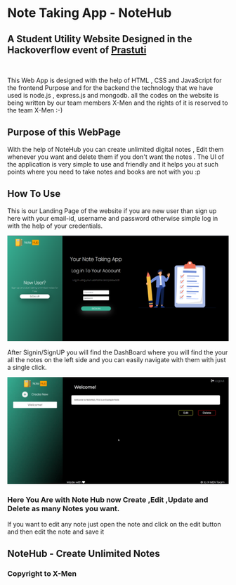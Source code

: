 # Note Taking App - NoteHub

## A Student Utility Website Designed in the Hackoverflow event of [Prastuti](https://www.prastuti.in/)

<br>

<p>This Web App is designed with the help of HTML , CSS and JavaScript for the frontend Purpose and for the backend the technology that we have used is node.js , express.js and mongodb. all the codes on the website is being written by our team members X-Men and the rights of it is reserved to the team X-Men :-) </p>

## Purpose of this WebPage

<p>With the help of NoteHub you can create unlimited digital notes , Edit them whenever you want and delete them if you don't want the notes . The UI of the application is very simple to use and friendly and it helps you at such points where you need to take notes and books are not with you :p </p>

## How To Use

<p> This is our Landing Page of the website if you are new user than sign up here with your email-id, username and password otherwise simple log in with the help of your credentials.</p>

![Landing Page](img/landing.png)

<p>After Signin/SignUP you will find the DashBoard where you will find the your all the notes on the left side and you can easily navigate with them with just a single click. </p>


![DashBoard](img/dashboard.png)

### Here You Are with Note Hub now Create ,Edit ,Update and Delete as many Notes you want. 

<p>If you want to edit any note just open the note and click on the edit button and then edit the note and save it

## NoteHub - Create Unlimited Notes

### Copyright to X-Men 
